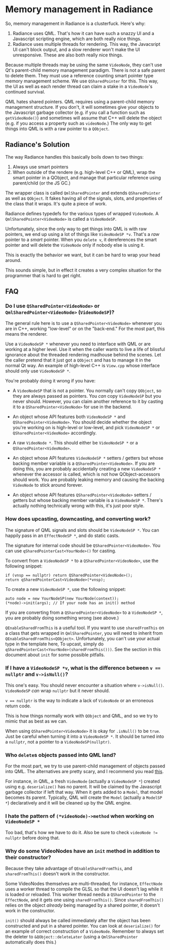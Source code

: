 # Memory management in Radiance

So, memory management in Radiance is a clusterfuck. Here's why:

1. Radiance uses QML. That's how it can have such a snazzy UI and a Javascript scripting engine, which are both really nice things.
2. Radiance uses multiple threads for rendering. This way, the Javacsript UI can't block output, and a slow renderer won't make the UI unresponsive. These are also both really nice things.

Because multiple threads may be using the same `VideoNode`, they can't use Qt's parent-child memory management paradigm. There is not a safe parent to delete them. They must use a reference counting smart pointer type memory management scheme. We use `QSharedPointer` for this. This way, the UI as well as each render thread can claim a stake in a `VideoNode`'s continued survival.

QML hates shared pointers. QML requires using a parent-child memory management structure. If you don't, it will sometimes give your objects to the Javascript garbage collector (e.g. if you call a function such as `getVideoNode()`) and sometimes will assume that C++ will delete the object (e.g. if you access a property such as `videoNode`.) The only way to get things into QML is with a raw pointer to a `QObject`.

## Radiance's Solution

The way Radiance handles this basically boils down to two things:

1. Always use smart pointers
2. When outside of the rendere (e.g. high-level C++ or QML), wrap the smart pointer in a QObject, and manage that particular reference using parent/child (or the JS GC.)

The wrapper class is called `QmlSharedPointer` and extends `QSharedPointer` as well as `QObject`. It fakes having all of the signals, slots, and properties of the class that it wraps. It's quite a piece of work.

Radiance defines typedefs for the various types of wrapped `VideoNode`. A `QmlSharedPointer<VideoNode>` is called a `VideoNodeSP`.

Unfortunately, since the only way to get things into QML is with raw pointers, we end up using a lot of things like `VideoNodeSP *v`.
That's a *raw* pointer to a *smart* pointer.
When you `delete v`, it dereferences the smart pointer and will delete the `VideoNode` only if nobody else is using it.

This is exactly the behavior we want, but it can be hard to wrap your head around.

This sounds simple, but in effect it creates a very complex situation for the programmer that is hard to get right.

## FAQ

### Do I use `QSharedPointer<VideoNode>` or `QmlSharedPointer<VideoNode>` (`VideoNodeSP`)?

The general rule here is to use a `QSharedPointer<VideoNode>` whenever you are in C++,
working "low-level" or on the "back-end." For the most part, this means the renderer.

Use a `VideoNodeSP *` whenever you need to interface with QML or are working at a higher level.
Use it when the caller wants to live a life of blissful ignorance about the threaded rendering madhouse behind the scenes.
Let the caller pretend that it just got a `QObject` and has to manage it in the normal Qt way.
An example of high-level C++ is `View.cpp` whose interface should only use `VideoNodeSP *`.

You're probably doing it wrong if you have:

- A `VideoNodeSP` that is not a pointer. You normally can't copy `QObject`, so they are always passed as pointers.
  You *can* copy `VideoNodeSP` but you never should.
  However, you can claim another reference to it by
  casting it to a `QSharedPointer<VideoNode>` for use in the backend.

- An object whose API features both `VideoNodeSP *` and `QSharedPointer<VideoNode>`.
  You should decide whether the object you're working on is high-level or low-level,
  and pick `VideoNodeSP *` or `QSharedPointer<VideoNode>` accordingly.

- A raw `VideoNode *`. This should either be `VideoNodeSP *` or a `QSharedPointer<VideoNode>`.

- An object whose API features `VideoNodeSP *` setters / getters but whose backing member variable is a `QSharedPointer<VideoNode>`.
  If you are doing this, you are probably accidentally creating a new `VideoNodeSP *` whenever the accessor is called,
  which is not how QObject-accessors should work. You are probably leaking memory
  and causing the backing `VideoNode` to stick around forever.

- An object whose API features `QSharedPointer<VideoNode>` setters / getters but whose backing member variable is a `VideoNodeSP *`.
  There's actually nothing technically wrong with this, it's just poor style.

### How does upcasting, downcasting, and converting work?

The signature of QML signals and slots should be `VideoNodeSP *`. You can happily pass in an `EffectNodeSP *`, and do static casts.

The signature for internal code should be `QSharedPointer<VideoNode>`. You can use `qSharedPointerCast<YourNode>()` for casting.

To convert from a `VideoNodeSP *` to a `QSharedPointer<VideoNode>`, use the following snippet:

```
if (vnsp == nullptr) return QSharedPointer<VideoNode>();
return qSharedPointerCast<VideoNode>(*vnsp);
```

To create a new `VideoNodeSP *`, use the following snippet:

```
auto node = new YourNodeSP(new YourNode(context));
(*node)->init(args); // If your node has an init() method
```

If you are converting from a `QSharedPointer<VideoNode>` to a `VideoNodeSP *`, you are probably doing something wrong (see above.)

`QEnableSharedFromThis` is a useful tool. If you want to use `sharedFromThis` on a class that gets wrapped in `QmlSharedPointer`,
you will need to inherit from `QEnableSharedFromThis<QObject>`. Unfortunately, you can't use your actual type in the template here,
To upcast, simply do `qSharedPointerCast<YourNode>(sharedFromThis()))`.
See the section in this document about `init` for some possible pitfalls.

### If I have a `VideoNodeSP *v`, what is the difference between `v == nullptr` and `v->isNull()`?

This one's easy. You should never encounter a situation where `v->isNull()`.
`VideoNodeSP` *can* wrap `nullptr` but it never should.

`v == nullptr` is the way to indicate a lack of `VideoNode` or an erroneous return code.

This is how things normally work with `QObject` and QML, and so we try to mimic that as best as we can.

When using `QSharedPointer<VideoNode>` it is okay for `.isNull()` to be `true`.
Just be careful when turning it into a `VideoNodeSP *`.
It should be turned into a `nullptr`, not a pointer to a `VideoNodeSP(nullptr)`.

### Who `delete`s objects passed into QML land?

For the most part, we try to use parent-child management of objects passed into QML.
The alternatives are pretty scary, and I recommend you read [this](https://wiki.qt.io/Shared_Pointers_and_QML_Ownership).

For instance, in QML, a fresh `VideoNode` (actually a `VideoNodeSP *`) created using e.g. `deserialize()` has no parent.
It will be claimed by the Javascript garbage collector if left that way.
When it gets added to a `Model`, that model becomes its parent.
Typically, QML will create the `Model` (actually a `ModelSP *`) declaratively and it will be cleaned up by the QML engine.

### I hate the pattern of `(*videoNode)->method` when working on `VideoNodeSP *`

Too bad, that's how we have to do it. Also be sure to check `videoNode != nullptr` before doing that.

### Why do some VideoNodes have an `init` method in addition to their constructor?

Because they take advantage of `QEnableSharedFromThis`, and `sharedFromThis()` doesn't work in the constructor.

Some VideoNodes themselves are multi-threaded, for instance, `EffectNode` uses a worker thread to compile the GLSL
so that the UI doesn't lag while it is loaded or reloaded.
This worker thread needs a `QSharedPointer` to the `EffectNode`, and it gets one using `sharedFromThis()`.
Since `sharedFromThis()` relies on the object *already* being managed by a shared pointer, it doesn't work in the constructor.

`init()` should always be called immediately after the object has been constructed and put in a shared pointer.
You can look at `deserialize()` for an example of correct construction of a `VideoNode`.
Remember to always set the deleter to `&QObject::deleteLater` (using a `QmlSharedPointer` automatically does this.)
